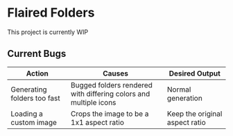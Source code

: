# Flaired Folders

This project is currently WIP

## Current Bugs

| Action                      | Causes                                                           | Desired Output                 |
| --------------------------- | ---------------------------------------------------------------- | ------------------------------ |
| Generating folders too fast | Bugged folders rendered with differing colors and multiple icons | Normal generation              |
| Loading a custom image      | Crops the image to be a 1x1 aspect ratio                         | Keep the original aspect ratio |
